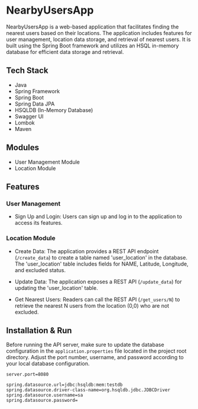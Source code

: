 # NearbyUsersApp

NearbyUsersApp is a web-based application that facilitates finding the nearest users based on their locations. The application includes features for user management, location data storage, and retrieval of nearest users. It is built using the Spring Boot framework and utilizes an HSQL in-memory database for efficient data storage and retrieval.

## Tech Stack

- Java
- Spring Framework
- Spring Boot
- Spring Data JPA
- HSQLDB (In-Memory Database)
- Swagger UI
- Lombok
- Maven

## Modules

- User Management Module
- Location Module

## Features

### User Management

- Sign Up and Login: Users can sign up and log in to the application to access its features.

### Location Module

- Create Data: The application provides a REST API endpoint (`/create_data`) to create a table named 'user_location' in the database. The 'user_location' table includes fields for NAME, Latitude, Longitude, and excluded status.

- Update Data: The application exposes a REST API (`/update_data`) for updating the 'user_location' table.

- Get Nearest Users: Readers can call the REST API (`/get_users/N`) to retrieve the nearest N users from the location (0,0) who are not excluded.

## Installation & Run

Before running the API server, make sure to update the database configuration in the `application.properties` file located in the project root directory. Adjust the port number, username, and password according to your local database configuration.

```properties
server.port=8080

spring.datasource.url=jdbc:hsqldb:mem:testdb
spring.datasource.driver-class-name=org.hsqldb.jdbc.JDBCDriver
spring.datasource.username=sa
spring.datasource.password=
